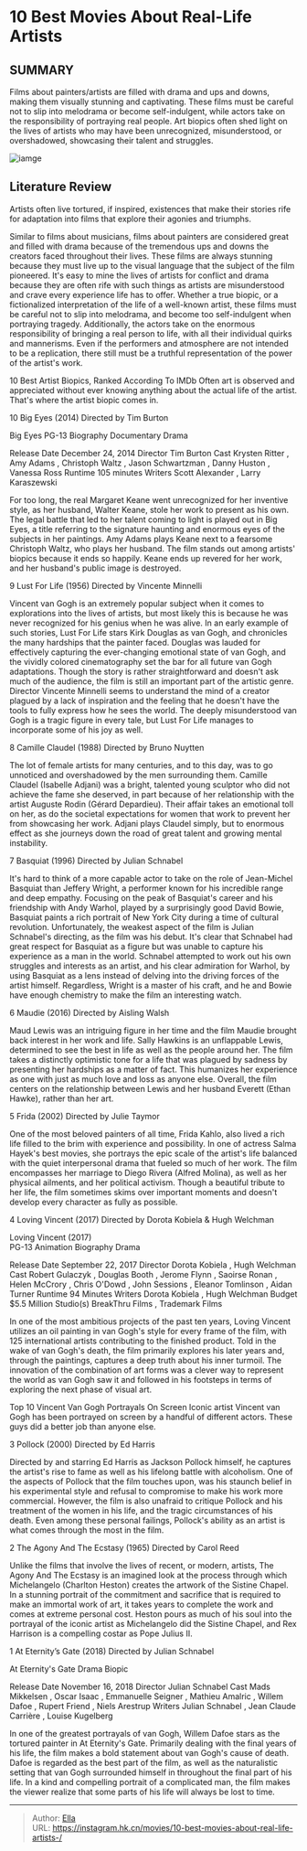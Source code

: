 # 10 Best Movies About Real-Life Artists 


## SUMMARY 


 Films about painters/artists are filled with drama and ups and downs, making them visually stunning and captivating. 
 These films must be careful not to slip into melodrama or become self-indulgent, while actors take on the responsibility of portraying real people. 
 Art biopics often shed light on the lives of artists who may have been unrecognized, misunderstood, or overshadowed, showcasing their talent and struggles. 

![iamge](https://static1.srcdn.com/wordpress/wp-content/uploads/2024/01/basquiat-loving-vincent-and-frida.jpg)

## Literature Review

Artists often live tortured, if inspired, existences that make their stories rife for adaptation into films that explore their agonies and triumphs.




Similar to films about musicians, films about painters are considered great and filled with drama because of the tremendous ups and downs the creators faced throughout their lives. These films are always stunning because they must live up to the visual language that the subject of the film pioneered. It&#39;s easy to mine the lives of artists for conflict and drama because they are often rife with such things as artists are misunderstood and crave every experience life has to offer.
Whether a true biopic, or a fictionalized interpretation of the life of a well-known artist, these films must be careful not to slip into melodrama, and become too self-indulgent when portraying tragedy. Additionally, the actors take on the enormous responsibility of bringing a real person to life, with all their individual quirks and mannerisms. Even if the performers and atmosphere are not intended to be a replication, there still must be a truthful representation of the power of the artist&#39;s work.
            
 
 10 Best Artist Biopics, Ranked According To IMDb 
Often art is observed and appreciated without ever knowing anything about the actual life of the artist. That&#39;s where the artist biopic comes in.












 








 10  Big Eyes (2014) 
Directed by Tim Burton
        

 Big Eyes 
PG-13
Biography
Documentary
Drama



  Release Date    December 24, 2014     Director    Tim Burton     Cast    Krysten Ritter , Amy Adams , Christoph Waltz , Jason Schwartzman , Danny Huston , Vanessa Ross     Runtime    105 minutes     Writers    Scott Alexander , Larry Karaszewski    


For too long, the real Margaret Keane went unrecognized for her inventive style, as her husband, Walter Keane, stole her work to present as his own. The legal battle that led to her talent coming to light is played out in Big Eyes, a title referring to the signature haunting and enormous eyes of the subjects in her paintings. Amy Adams plays Keane next to a fearsome Christoph Waltz, who plays her husband. The film stands out among artists&#39; biopics because it ends so happily. Keane ends up revered for her work, and her husband&#39;s public image is destroyed.





 9  Lust For Life (1956) 
Directed by Vincente Minnelli


 







Vincent van Gogh is an extremely popular subject when it comes to explorations into the lives of artists, but most likely this is because he was never recognized for his genius when he was alive. In an early example of such stories, Lust For Life stars Kirk Douglas as van Gogh, and chronicles the many hardships that the painter faced. Douglas was lauded for effectively capturing the ever-changing emotional state of van Gogh, and the vividly colored cinematography set the bar for all future van Gogh adaptations.
Though the story is rather straightforward and doesn&#39;t ask much of the audience, the film is still an important part of the artistic genre. Director Vincente Minnelli seems to understand the mind of a creator plagued by a lack of inspiration and the feeling that he doesn&#39;t have the tools to fully express how he sees the world. The deeply misunderstood van Gogh is a tragic figure in every tale, but Lust For Life manages to incorporate some of his joy as well.





 8  Camille Claudel (1988) 
Directed by Bruno Nuytten
        

The lot of female artists for many centuries, and to this day, was to go unnoticed and overshadowed by the men surrounding them. Camille Claudel (Isabelle Adjani) was a bright, talented young sculptor who did not achieve the fame she deserved, in part because of her relationship with the artist Auguste Rodin (Gérard Depardieu). Their affair takes an emotional toll on her, as do the societal expectations for women that work to prevent her from showcasing her work. Adjani plays Claudel simply, but to enormous effect as she journeys down the road of great talent and growing mental instability.





 7  Basquiat (1996) 
Directed by Julian Schnabel
        

It&#39;s hard to think of a more capable actor to take on the role of Jean-Michel Basquiat than Jeffery Wright, a performer known for his incredible range and deep empathy. Focusing on the peak of Basquiat&#39;s career and his friendship with Andy Warhol, played by a surprisingly good David Bowie, Basquiat paints a rich portrait of New York City during a time of cultural revolution. Unfortunately, the weakest aspect of the film is Julian Schnabel&#39;s directing, as the film was his debut.
It&#39;s clear that Schnabel had great respect for Basquiat as a figure but was unable to capture his experience as a man in the world. Schnabel attempted to work out his own struggles and interests as an artist, and his clear admiration for Warhol, by using Basquiat as a lens instead of delving into the driving forces of the artist himself. Regardless, Wright is a master of his craft, and he and Bowie have enough chemistry to make the film an interesting watch.





 6  Maudie (2016) 
Directed by Aisling Walsh
        

Maud Lewis was an intriguing figure in her time and the film Maudie brought back interest in her work and life. Sally Hawkins is an unflappable Lewis, determined to see the best in life as well as the people around her. The film takes a distinctly optimistic tone for a life that was plagued by sadness by presenting her hardships as a matter of fact. This humanizes her experience as one with just as much love and loss as anyone else. Overall, the film centers on the relationship between Lewis and her husband Everett (Ethan Hawke), rather than her art. 





 5  Frida (2002) 
Directed by Julie Taymor


 







One of the most beloved painters of all time, Frida Kahlo, also lived a rich life filled to the brim with experience and possibility. In one of actress Salma Hayek&#39;s best movies, she portrays the epic scale of the artist&#39;s life balanced with the quiet interpersonal drama that fueled so much of her work. The film encompasses her marriage to Diego Rivera (Alfred Molina), as well as her physical ailments, and her political activism. Though a beautiful tribute to her life, the film sometimes skims over important moments and doesn&#39;t develop every character as fully as possible.





 4  Loving Vincent (2017) 
Directed by Dorota Kobiela &amp; Hugh Welchman
        

  Loving Vincent (2017)  
PG-13
Animation
Biography
Drama



  Release Date    September 22, 2017     Director    Dorota Kobiela , Hugh Welchman     Cast    Robert Gulaczyk , Douglas Booth , Jerome Flynn , Saoirse Ronan , Helen McCrory , Chris O&#39;Dowd , John Sessions , Eleanor Tomlinson , Aidan Turner     Runtime    94 Minutes     Writers    Dorota Kobiela , Hugh Welchman     Budget    $5.5 Million     Studio(s)    BreakThru Films , Trademark Films    


In one of the most ambitious projects of the past ten years, Loving Vincent utilizes an oil painting in van Gogh&#39;s style for every frame of the film, with 125 international artists contributing to the finished product. Told in the wake of van Gogh&#39;s death, the film primarily explores his later years and, through the paintings, captures a deep truth about his inner turmoil. The innovation of the combination of art forms was a clever way to represent the world as van Gogh saw it and followed in his footsteps in terms of exploring the next phase of visual art.
            
 
 Top 10 Vincent Van Gogh Portrayals On Screen 
Iconic artist Vincent van Gogh has been portrayed on screen by a handful of different actors. These guys did a better job than anyone else.








 3  Pollock (2000) 
Directed by Ed Harris
        

Directed by and starring Ed Harris as Jackson Pollock himself, he captures the artist&#39;s rise to fame as well as his lifelong battle with alcoholism. One of the aspects of Pollock that the film touches upon, was his staunch belief in his experimental style and refusal to compromise to make his work more commercial. However, the film is also unafraid to critique Pollock and his treatment of the women in his life, and the tragic circumstances of his death. Even among these personal failings, Pollock&#39;s ability as an artist is what comes through the most in the film.





 2  The Agony And The Ecstasy (1965) 
Directed by Carol Reed
        

Unlike the films that involve the lives of recent, or modern, artists, The Agony And The Ecstasy is an imagined look at the process through which Michelangelo (Charlton Heston) creates the artwork of the Sistine Chapel. In a stunning portrait of the commitment and sacrifice that is required to make an immortal work of art, it takes years to complete the work and comes at extreme personal cost. Heston pours as much of his soul into the portrayal of the iconic artist as Michelangelo did the Sistine Chapel, and Rex Harrison is a compelling costar as Pope Julius II.





 1  At Eternity’s Gate (2018) 
Directed by Julian Schnabel


 







 At Eternity&#39;s Gate 
Drama
Biopic



  Release Date    November 16, 2018     Director    Julian Schnabel     Cast    Mads Mikkelsen , Oscar Isaac , Emmanuelle Seigner , Mathieu Amalric , Willem Dafoe , Rupert Friend , Niels Arestrup     Writers    Julian Schnabel , Jean Claude Carrière , Louise Kugelberg    


In one of the greatest portrayals of van Gogh, Willem Dafoe stars as the tortured painter in At Eternity&#39;s Gate. Primarily dealing with the final years of his life, the film makes a bold statement about van Gogh&#39;s cause of death. Dafoe is regarded as the best part of the film, as well as the naturalistic setting that van Gogh surrounded himself in throughout the final part of his life. In a kind and compelling portrait of a complicated man, the film makes the viewer realize that some parts of his life will always be lost to time. 

---

> Author: [Ella](https://instagram.hk.cn/)  
> URL: https://instagram.hk.cn/movies/10-best-movies-about-real-life-artists-/  


